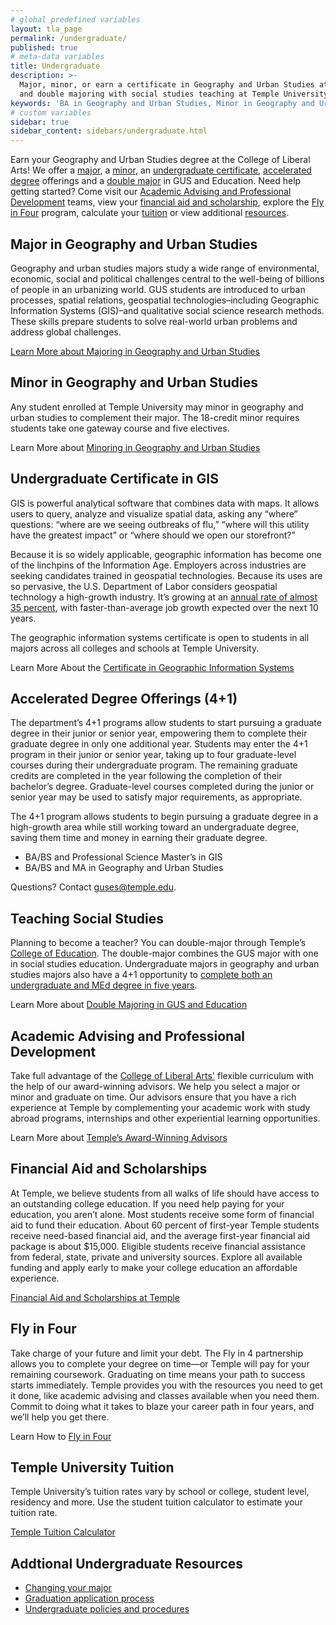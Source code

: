 ```yaml
---
# global predefined variables
layout: tla_page
permalink: /undergraduate/
published: true
# meta-data variables
title: Undergraduate
description: >-
  Major, minor, or earn a certificate in Geography and Urban Studies at the College of Liberal Arts. Learn about our GIS Certificate, 
  and double majoring with social studies teaching at Temple University. Discover advising, fly in four, tuition, and other resources.
keywords: 'BA in Geography and Urban Studies, Minor in Geography and Urban Studies, GIS Certificate, advising, fly in four, tuition, resources'
# custom variables
sidebar: true
sidebar_content: sidebars/undergraduate.html
---
```

Earn your Geography and Urban Studies degree at the College of Liberal Arts! We offer a [major](#major-in-geography-and-urban-studies), a [minor](#minor-in-geography-and-urban-studies), an [undergraduate certificate](#undergraduate-certificate-in-gis), [accelerated degree](#accelerated-degree-offerings-4-1) offerings and a [double major](#teaching-social-studies) in GUS and Education. Need help getting started? Come visit our [Academic Advising and Professional Development](#academic-advising-and-professional-development) teams, view your [financial aid and scholarship](#financial-aid-and-scholarships-options), explore the [Fly in Four](#fly-in-four) program, calculate your [tuition](#temple-university-tuition) or view additional [resources](#addtional-undergraduate-resources).

## Major in Geography and Urban Studies
Geography and urban studies majors study a wide range of environmental, economic, social and political challenges central to the well-being of billions of people in an urbanizing world. GUS students are introduced to urban processes, spatial relations, geospatial technologies–including Geographic Information Systems (GIS)–and qualitative social science research methods. These skills prepare students to solve real-world urban problems and address global challenges. 

[Learn More about Majoring in Geography and Urban Studies](http://bulletin.temple.edu/undergraduate/liberal-arts/geography-urban-studies/ba-geography-urban-studies/#text)

## Minor in Geography and Urban Studies
Any student enrolled at Temple University may minor in geography and urban studies to complement their major. The 18-credit minor requires students take one gateway course and five electives.

Learn More about [Minoring in Geography and Urban Studies](http://bulletin.temple.edu/undergraduate/liberal-arts/geography-urban-studies/minor-geography-urban-studies/)

## Undergraduate Certificate in GIS
GIS is powerful analytical software that combines data with maps. It allows users to query, analyze and visualize spatial data, asking any “where” questions: “where are we seeing outbreaks of flu,” “where will this utility have the greatest impact” or “where should we open our storefront?” 

Because it is so widely applicable, geographic information has become one of the linchpins of the Information Age. Employers across industries are seeking candidates trained in geospatial technologies. Because its uses are so pervasive, the U.S. Department of Labor considers geospatial technology a high-growth industry. It’s growing at an [annual rate of almost 35 percent](https://www.doleta.gov/brg/indprof/geospatial_profile.cfm), with faster-than-average job growth expected over the next 10 years. 

The geographic information systems certificate is open to students in all majors across all colleges and schools at Temple University.

Learn More About the [Certificate in Geographic Information Systems](http://bulletin.temple.edu/undergraduate/liberal-arts/geography-urban-studies/certificate-geographic-information-systems/)

## Accelerated Degree Offerings (4+1)
The department’s 4+1 programs allow students to start pursuing a graduate degree in their junior or senior year, empowering them to complete their graduate degree in only one additional year. Students may enter the 4+1 program in their junior or senior year, taking up to four graduate-level courses during their undergraduate program. The remaining graduate credits are completed in the year following the completion of their bachelor’s degree. Graduate-level courses completed during the junior or senior year may be used to satisfy major requirements, as appropriate.

The 4+1 program allows students to begin pursuing a graduate degree in a high-growth area while still working toward an undergraduate degree, saving them time and money in earning their graduate degree.

- BA/BS and Professional Science Master’s in GIS<br>
- BA/BS and MA in Geography and Urban Studies<br>

Questions? Contact [guses@temple.edu](mailto:guses@temple.edu).

## Teaching Social Studies
Planning to become a teacher? You can double-major through Temple’s [College of Education](http://education.temple.edu/). The double-major combines the GUS major with one in social studies education. Undergraduate majors in geography and urban studies majors also have  a 4+1 opportunity to [complete both an undergraduate and MEd degree in five years](http://education.temple.edu/aod/geography-and-urban-studies-ba-adult-organizational-development-med).

Learn More about [Double Majoring in GUS and Education](http://education.temple.edu/aod/geography-and-urban-studies-ba-adult-organizational-development-med)

## Academic Advising and Professional Development
Take full advantage of the [College of Liberal Arts'](https://liberalarts.temple.edu/) flexible curriculum with the help of our award-winning advisors. We help you select a major or minor and graduate on time. Our advisors ensure that you have a rich experience at Temple by complementing your academic work with study abroad programs, internships and other experiential learning opportunities.

Learn More about [Temple’s Award-Winning Advisors](https://liberalarts.temple.edu/advising)

## Financial Aid and Scholarships
At Temple, we believe students from all walks of life should have access to an outstanding college education. If you need help paying for your education, you aren’t alone. Most students receive some form of financial aid to fund their education. About 60 percent of first-year Temple students receive need-based financial aid, and the average first-year financial aid package is about $15,000. Eligible students receive financial assistance from federal, state, private and university sources. Explore all available funding and apply early to make your college education an affordable experience.

[Financial Aid and Scholarships at Temple](https://sfs.temple.edu/financial-aid-types)

## Fly in Four
Take charge of your future and limit your debt. The Fly in 4 partnership allows you to complete your degree on time—or Temple will pay for your remaining coursework. Graduating on time means your path to success starts immediately. Temple provides you with the resources you need to get it done, like academic advising and classes available when you need them. Commit to doing what it takes to blaze your career path in four years, and we’ll help you get there.

Learn How to [Fly in Four](http://fly.temple.edu/)

## Temple University Tuition
Temple University’s tuition rates vary by school or college, student level, residency and more. Use the student tuition calculator to estimate your tuition rate.

[Temple Tuition Calculator](https://bursar.temple.edu/tuition-and-fees/tuition-rates)

## Addtional Undergraduate Resources
- [Changing your major](http://www.temple.edu/studentaffairs/orientation/freshman-orientation/changing-your-major.asp)
- [Graduation application process](http://www.temple.edu/registrar/students/graduation)
- [Undergraduate policies and procedures](http://bulletin.temple.edu/undergraduate/academic-policies/)
